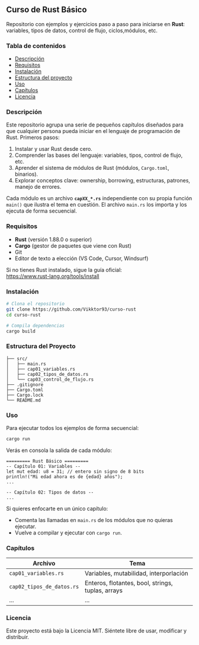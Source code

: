 ## **Curso de Rust Básico**

Repositorio con ejemplos y ejercicios paso a paso para iniciarse en **Rust**: variables, tipos de datos, control de flujo, ciclos,módulos, etc.

### Tabla de contenidos

- [Descripción](#descripción)  
- [Requisitos](#requisitos)  
- [Instalación](#instalación)  
- [Estructura del proyecto](#estructura-del-proyecto)  
- [Uso](#uso)  
- [Capítulos](#capítulos)  
- [Licencia](#licencia)  

### Descripción

Este repositorio agrupa una serie de pequeños capítulos diseñados para que cualquier persona pueda iniciar en el lenguaje de programación de Rust. Primeros pasos:

1. Instalar y usar Rust desde cero.  
2. Comprender las bases del lenguaje: variables, tipos, control de flujo, etc. 
3. Aprender el sistema de módulos de Rust (módulos, `Cargo.toml`, binarios).  
4. Explorar conceptos clave: ownership, borrowing, estructuras, patrones, manejo de errores. 

Cada módulo es un archivo **`capXX_*.rs`** independiente con su propia función `main()` que ilustra el tema en cuestión. El archivo `main.rs` los importa y los ejecuta de forma secuencial.

### Requisitos

- **Rust** (versión 1.88.0 o superior)  
- **Cargo** (gestor de paquetes que viene con Rust)  
- Git  
- Editor de texto a elección (VS Code, Cursor, Windsurf)

Si no tienes Rust instalado, sigue la guía oficial:  
<https://www.rust-lang.org/tools/install>

### Instalación

```bash
# Clona el repositorio
git clone https://github.com/Vikktor93/curso-rust
cd curso-rust

# Compila dependencias
cargo build
```

### Estructura del Proyecto

```
├── src/
│   ├── main.rs
│   ├── cap01_variables.rs
│   ├── cap02_tipos_de_datos.rs
│   └── cap03_control_de_flujo.rs
├── .gitignore
├── Cargo.toml
├── Cargo.lock
└── README.md
```

### Uso
Para ejecutar todos los ejemplos de forma secuencial:

```bash
cargo run
```
Verás en consola la salida de cada módulo:

```
========= Rust Básico =========
-- Capítulo 01: Variables --
let mut edad: u8 = 31; // entero sin signo de 8 bits
println!("Mi edad ahora es de {edad} años");
...

-- Capítulo 02: Tipos de datos --
...
```

Si quieres enfocarte en un único capítulo:

- Comenta las llamadas en `main.rs` de los módulos que no quieras ejecutar.
- Vuelve a compilar y ejecutar con `cargo run`.


### Capítulos

| Archivo                          | Tema                                               |
| -------------------------------- | ---------------------------------------------------|
| `cap01_variables.rs`             | Variables, mutabilidad, interporlación             |
| `cap02_tipos_de_datos.rs`        | Enteros, flotantes, bool, strings, tuplas, arrays  |
| ...                              | ...                                                |


### Licencia
Este proyecto está bajo la Licencia MIT. Siéntete libre de usar, modificar y distribuir.